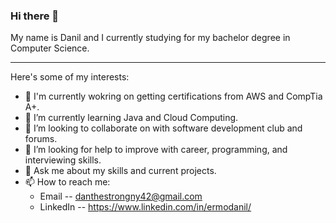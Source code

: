 ### Hi there 👋

My name is Danil and I currently studying for my bachelor degree in Computer Science.

-------------------------------------------------------------------

Here's some of my interests:

- 🔭 I'm currently wokring on getting certifications from AWS and CompTia A+.
- 🌱 I’m currently learning Java and Cloud Computing.
- 👯 I’m looking to collaborate on with software development club and forums.
- 🤔 I’m looking for help to improve with career, programming, and interviewing skills.
- 💬 Ask me about my skills and current projects.
- 📫 How to reach me: 
     * Email -- danthestrongny42@gmail.com
     * LinkedIn -- https://www.linkedin.com/in/ermodanil/



